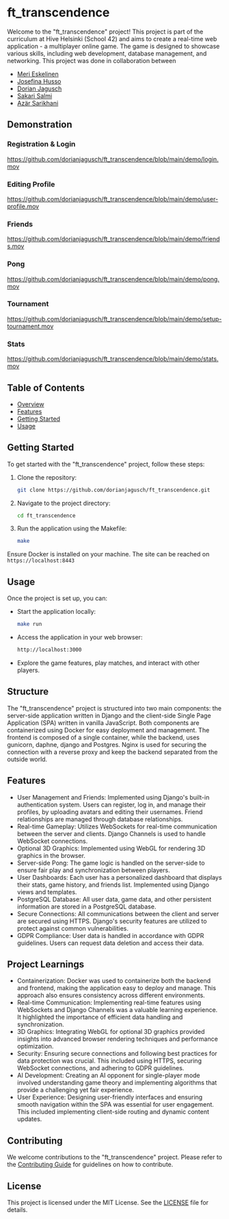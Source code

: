 # ft_transcendence

Welcome to the "ft_transcendence" project! This project is part of the curriculum at Hive Helsinki (School 42) and aims to create a real-time web application - a multiplayer online game. The game is designed to showcase various skills, including web development, database management, and networking. This project was done in collaboration between
- [Meri Eskelinen](https://github.com/merituulie)
- [Josefina Husso](https://github.com/hussojo)
- [Dorian Jagusch](https://github.com/dorianjagusch)
- [Sakari Salmi](https://github.com/sakarisalmi)
- [Azär Sarikhani](https://github.com/azarSarikhani/)

## Demonstration

### Registration & Login

https://github.com/dorianjagusch/ft_transcendence/blob/main/demo/login.mov

### Editing Profile

https://github.com/dorianjagusch/ft_transcendence/blob/main/demo/user-profile.mov

### Friends

https://github.com/dorianjagusch/ft_transcendence/blob/main/demo/friends.mov

### Pong

https://github.com/dorianjagusch/ft_transcendence/blob/main/demo/pong.mov

### Tournament

https://github.com/dorianjagusch/ft_transcendence/blob/main/demo/setup-tournament.mov

### Stats

https://github.com/dorianjagusch/ft_transcendence/blob/main/demo/stats.mov


## Table of Contents
- [Overview](#overview)
- [Features](#features)
- [Getting Started](#getting-started)
- [Usage](#usage)

## Getting Started

To get started with the "ft_transcendence" project, follow these steps:

1. Clone the repository:
    ```sh
    git clone https://github.com/dorianjagusch/ft_transcendence.git
    ```
2. Navigate to the project directory:
    ```sh
    cd ft_transcendence
    ```
3. Run the application using the Makefile:
    ```sh
    make
    ```

Ensure Docker is installed on your machine.
The site can be reached on `https://localhost:8443`

## Usage

Once the project is set up, you can:

- Start the application locally:
    ```sh
    make run
    ```
- Access the application in your web browser:
    ```sh
    http://localhost:3000
    ```
- Explore the game features, play matches, and interact with other players.

## Structure
The "ft_transcendence" project is structured into two main components: the server-side application written in Django and the client-side Single Page Application (SPA) written in vanilla JavaScript. Both components are containerized using Docker for easy deployment and management. The frontend is composed of a single container, while the backend, uses gunicorn, daphne, django and Postgres. Nginx is used for securing the connection with a reverse proxy and keep the backend separated from the outside world.

## Features
- User Management and Friends: Implemented using Django's built-in authentication system. Users can register, log in, and manage their profiles, by uploading avatars and editing their usernames. Friend relationships are managed through database relationships.
- Real-time Gameplay: Utilizes WebSockets for real-time communication between the server and clients. Django Channels is used to handle WebSocket connections.
- Optional 3D Graphics: Implemented using WebGL for rendering 3D graphics in the browser.
- Server-side Pong: The game logic is handled on the server-side to ensure fair play and synchronization between players.
- User Dashboards: Each user has a personalized dashboard that displays their stats, game history, and friends list. Implemented using Django views and templates.
- PostgreSQL Database: All user data, game data, and other persistent information are stored in a PostgreSQL database.
- Secure Connections: All communications between the client and server are secured using HTTPS. Django's security features are utilized to protect against common vulnerabilities.
- GDPR Compliance: User data is handled in accordance with GDPR guidelines. Users can request data deletion and access their data.

## Project Learnings
- Containerization: Docker was used to containerize both the backend and frontend, making the application easy to deploy and manage. This approach also ensures consistency across different environments.
- Real-time Communication: Implementing real-time features using WebSockets and Django Channels was a valuable learning experience. It highlighted the importance of efficient data handling and synchronization.
- 3D Graphics: Integrating WebGL for optional 3D graphics provided insights into advanced browser rendering techniques and performance optimization.
- Security: Ensuring secure connections and following best practices for data protection was crucial. This included using HTTPS, securing WebSocket connections, and adhering to GDPR guidelines.
- AI Development: Creating an AI opponent for single-player mode involved understanding game theory and implementing algorithms that provide a challenging yet fair experience.
- User Experience: Designing user-friendly interfaces and ensuring smooth navigation within the SPA was essential for user engagement. This included implementing client-side routing and dynamic content updates.

## Contributing

We welcome contributions to the "ft_transcendence" project. Please refer to the [Contributing Guide](docs/contributing.md) for guidelines on how to contribute.

## License

This project is licensed under the MIT License. See the [LICENSE](LICENSE) file for details.
